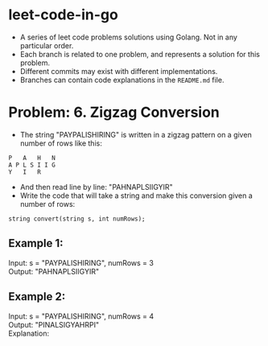# leet-code-in-go
- A series of leet code problems solutions using Golang. Not in any particular order.
- Each branch is related to one problem, and represents a solution for this problem.
- Different commits may exist with different implementations.
- Branches can contain code explanations in the `README.md` file.

# Problem: 6\. Zigzag Conversion
- The string "PAYPALISHIRING" is written in a zigzag pattern on a given number of rows like this:  
```
P   A   H   N
A P L S I I G
Y   I   R
```
- And then read line by line: "PAHNAPLSIIGYIR"
- Write the code that will take a string and make this conversion given a number of rows:  
```
string convert(string s, int numRows);
```

## Example 1:

Input: s = "PAYPALISHIRING", numRows = 3  
Output: "PAHNAPLSIIGYIR"  

## Example 2:

Input: s = "PAYPALISHIRING", numRows = 4  
Output: "PINALSIGYAHRPI"  
Explanation:  
```
P     I    N
A   L S  I G
Y A   H R
P     I
```

## Example 3:

Input: s = "A", numRows = 1  
Output: "A"  

# First thoughts:
- My first instinct was to use a matrix, but then I realized I had no knowledge of the number of collumns, only rows.
- So I decided to use a hash map, storing each row as a key, and characters as rune values.
- Since there are only 2 directions in the zigzag logic (up/down), a boolean flag is sufficient.

# Approach:
- Edge Handling:  
If numRows == 1 or numRows >= len(s), return s immediately (no zigzag needed).  
- Row Storage:  
Use a slice of strings.Builder (optimized for dynamic string building in Go).  
- Direction Logic:  
Traverse the string while flipping direction (+1 → down, -1 → up) at the first/last row.  
- Concatenation:  
Merge all rows into the final result.

# Key:
- Analyze each character in the string sequentially.
- Implement logic to determine whether the current direction is up or down (using a toggle or counter).

# Complexity:
- Time: $$O(n)$$
- Space: $$O(n)$$

# Constraints:
- (1 <= s.length <= 1000)
- s consists of English letters (lower-case and upper-case), ',' and '.'.
- (1 <= numRows <= 1000)

# Optimizations:
- Why use a hash map if an array can do the job? strings.Builder is slightly more efficient in Go.
- Using an integer instead of a bool can eliminate one if condition.

# List of solved problems:

- 1\. Two Sum
- 9\. Palindrome Number
- 13\. Roman to Integer
- 14\. Longest Common Prefix
- 20\. Valid Parentheses
- 21\. Merge Two Sorted Lists
- 26\. Remove Duplicates from Sorted Array
- 27\. Remove Element
- 28\. Find the Index of the First Occurrence in a String
- 58\. Length of Last Word
- 66\. Plus One
- 67\. Add Binary
- 202\. Happy Number
- 263\. Ugly Number
- 412\. Fizz Buzz
